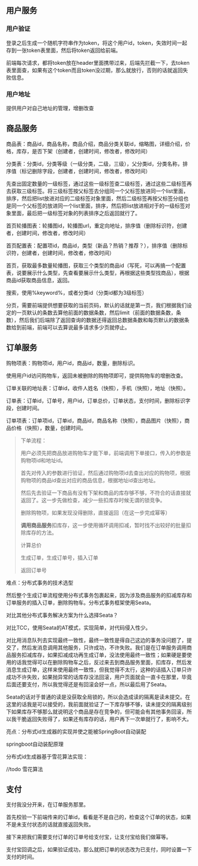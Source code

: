 ## 用户服务

### 用户验证

登录之后生成一个随机字符串作为token，将这个用户id，token，失效时间一起存到一张token表里面，然后将token返回给前端。

前端每次请求，都将token放在header里面携带过来，后端先拦截一下，去token表里面查，如果有这个token而且token没过期，那么就放行，否则的话就返回失败信息。

### 用户地址

提供用户对自己地址的管理，增删改查

## 商品服务

商品表：商品id，商品名称，商品介绍，商品分类关联id，缩略图，详细介绍，价格，库存，是否下架（创建者，创建时间，修改者，修改时间）

分类表：分类id，分类等级（一级分类，二级，三级），父分类id，分类名称，排序值（标记删除字段，创建者，创建时间，修改者，修改时间）

先查出固定数量的一级标签，通过这些一级标签查二级标签，通过这些二级标签再去获取三级标签。将三级标签按父标签去分组同一个父标签放进同一个list里面，排序，然后把list放进对应的二级标签对象里面，然后二级标签再按父标签分组也是同一个父标签的放进同一个list里面，排序，然后把list放进相对于的一级标签对象里面，最后把一级标签对象的列表排序之后返回就行了。

首页轮播图表：轮播图id，轮播图url，重定向地址，排序值（删除标识符，创建者，创建时间，修改者，修改时间）

首页配置表：配置项id，商品id，类型（新品？热销？推荐？），排序值（删除标识符，创建者，创建时间，修改者，修改时间）

首页，获取最多数量轮播图，获取三个类型的商品id（写死，可以再搞一个配置表，说要展示什么类型，先查看要展示什么类型，再根据这些类型找商品），根据商品id获取商品信息，返回。

搜索，使用%keyword%，或者分类id（分类id都为3级标签）

分页，需要前端提供想要获取的当前页码，默认的话就是第一页，我们根据我们设定的一页默认的条数去算他前面的数据条数，然后limit（前面的数据条数，条数），然后我们后端除了返回查询的数据还得返回总数据条数和每页默认的数据条数给到前端，前端可以去算说最多请求多少页就停止。

## 订单服务

购物项表：购物项id，用户id，商品id，数量，删除标识。

使用用户id访问购物车，返回未被删除的购物项即可，提供购物车的增删改查。

订单关联的地址表：订单id，收件人姓名（快照），手机（快照），地址（快照）。

订单表：订单id，订单号，用户id，订单总价，订单状态，支付时间，删除标识字段，创建时间。

订单项表：订单项id，订单id，商品id，商品名称（快照），商品图片（快照），商品价格（快照），数量，创建时间。

> 下单流程：
>
> 用户必须先把商品放进购物车才能下单，前端调用下单接口，传入的参数是购物项id和地址id。
>
> 首先对传入的参数进行验证，然后通过购物项id去查出对应的购物项，根据购物项的商品id查出对应的商品信息，根据地址id查出地址。
>
> 然后先去验证一下商品有没有下架和商品的库存够不够，不符合的话直接就返回了。这一步先做检查，减少一些扣库存时候无谓的锁竞争。
>
> 删除购物项，如果发现没得删除，直接返回（在这一步完成幂等）
>
> **调用商品服务**扣库存，这一步使用循环调用扣减，暂时找不出较好的批量扣除库存的方法。
>
> 计算总价
>
> 生成订单，生成订单号，插入订单
>
> 返回订单号

难点：分布式事务的技术选型

然后整个生成订单流程使用分布式事务包裹起来，因为涉及商品服务的扣减库存和订单服务的插入订单，删除购物车。分布式事务框架使用Seata。

对比其他分布式事务解决方案为什么选择Seata？

对比TCC，使用Seata的AT模式，实现简单，对代码侵入性少。

对比用消息队列去实现最终一致性，最终一致性是得自己这边的事务没问题了，提交了，然后发消息调用其他服务，只许成功，不许失败。我们是在订单服务调用商品服务扣减库存，如果扣减成功再生成订单，没法使用最终一致性；如果硬是要使用的话我觉得可以在删除购物车之后，反过来去到商品服务里面，扣库存，然后发消息生成订单，这样来使用最终一致性，但我觉得不太行，这种的话插入订单只许成功不许失败，如果抛异常的话库存没法回滚，用户页面就会一直卡在那里，毕竟后面还要支付，所以我觉得还是有回滚会好一点，所以最后用了Seata。

Seata的话对于普通的读是没获取全局锁的，所以会造成读的隔离是读未提交。在这里的话我是可以接受的，我前面就验证了一下库存够不够，读未提交的隔离级别下如果库存不够那么就说明这个商品是存在竞争的，但可能会有其他事务回滚，所以我干脆返回失败得了，如果还有库存的话，用户再下一次单就行了，影响不大。

亮点：分布式id生成器的实现并使之能被SpringBoot自动装配

springboot自动装配原理

分布式id生成器基于雪花算法实现：

//todo 雪花算法







## 支付

支付我没分开来，在订单服务那里。

首先校验一下前端传来的订单id，看看是不是自己的，检查这个订单的状态，如果不是未支付状态的话就直接返回失败。

接下来把我们需要支付订单的订单号给支付宝，让支付宝给我们做幂等。

支付宝回调之后，如果验证成功，那么就把订单的状态改为已支付，同时设置一下支付的时间。



